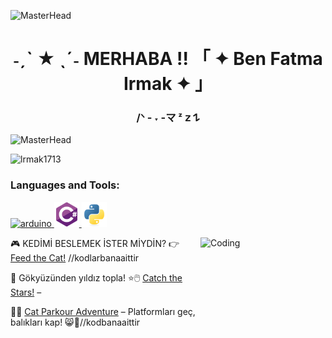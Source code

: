 
![MasterHead](https://github.com/user-attachments/assets/2262e7b5-a0bc-412f-87fa-cacc343dac3d)

<h1 align="center">˗ˏˋ ★ ˎˊ˗ MERHABA !! 「 ✦ Ben Fatma Irmak ✦ 」</h1>
<h3 align="center">/ᐠ - ˕ -マ ᶻ 𝗓 𐰁</h3>
 
![MasterHead](https://github.com/user-attachments/assets/01d9af1d-f9dc-4620-a929-ea3932f914b6)










<p align="left"> <img src="https://komarev.com/ghpvc/?username=lrmak1713&label=Profile%20views&color=0e75b8&style=flat" alt="lrmak1713" /> </p>




<h3 align="left">Languages and Tools:</h3>
<p align="left"> <a href="https://www.arduino.cc/" target="_blank" rel="noreferrer"> <img src="https://cdn.worldvectorlogo.com/logos/arduino-1.svg" alt="arduino" width="40" height="40"/> </a> <a href="https://www.w3schools.com/cs/" target="_blank" rel="noreferrer"> <img src="https://raw.githubusercontent.com/devicons/devicon/master/icons/csharp/csharp-original.svg" alt="csharp" width="40" height="40"/> </a> <a href="https://www.python.org" target="_blank" rel="noreferrer"> <img src="https://raw.githubusercontent.com/devicons/devicon/master/icons/python/python-original.svg" alt="python" width="40" height="40"/> </a> </p>


<img src="https://github.com/user-attachments/assets/e56cb777-6e28-414a-9154-d2accc40cc34" alt="Coding" width=200 height=200 align="right">




🎮 KEDİMİ BESLEMEK İSTER MİYDİN? 👉 [Feed the Cat!](https://Irmak1713.github.io/feed-the-cat) //kodlarbanaaittir

🌌 Gökyüzünden yıldız topla! ⭐🖱️ [Catch the Stars!](https://irmak1713.github.io/catch-the-stars/) – 

🏃‍♀️ [Cat Parkour Adventure](https://Irmak1713.github.io/pop-the-balloons/) – Platformları geç, balıkları kap! 😸🍣//kodbanaaittir












